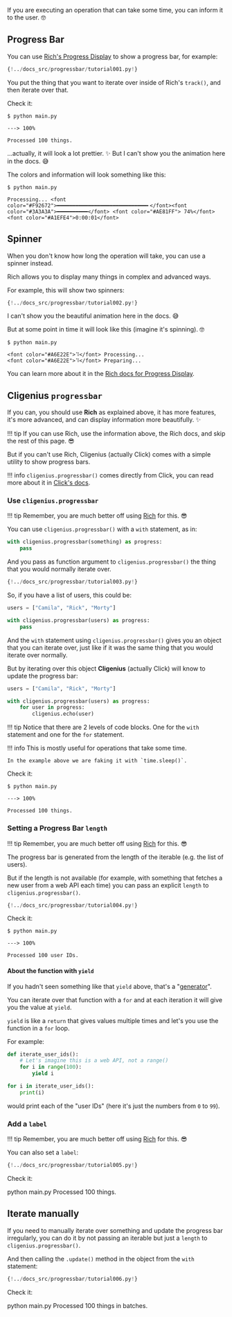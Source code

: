 If you are executing an operation that can take some time, you can inform it to the user. 🤓

## Progress Bar

You can use <a href="https://rich.readthedocs.io/en/stable/progress.html" class="external-link" target="_blank">Rich's Progress Display</a> to show a progress bar, for example:

```Python hl_lines="4  9"
{!../docs_src/progressbar/tutorial001.py!}
```

You put the thing that you want to iterate over inside of Rich's `track()`, and then iterate over that.

Check it:

<div class="termy">

```console
$ python main.py

---> 100%

Processed 100 things.
```

</div>

...actually, it will look a lot prettier. ✨ But I can't show you the animation here in the docs. 😅

The colors and information will look something like this:

<div class="termy">

```console
$ python main.py

Processing... <font color="#F92672">━━━━━━━━━━━━━━━━━━━━━━━━━━━━━╸</font><font color="#3A3A3A">━━━━━━━━━━</font> <font color="#AE81FF"> 74%</font> <font color="#A1EFE4">0:00:01</font>
```

</div>

## Spinner

When you don't know how long the operation will take, you can use a spinner instead.

Rich allows you to display many things in complex and advanced ways.

For example, this will show two spinners:

```Python hl_lines="4  8-15"
{!../docs_src/progressbar/tutorial002.py!}
```

I can't show you the beautiful animation here in the docs. 😅

But at some point in time it will look like this (imagine it's spinning). 🤓

<div class="termy">

```console
$ python main.py

<font color="#A6E22E">⠹</font> Processing...
<font color="#A6E22E">⠹</font> Preparing...
```

</div>

You can learn more about it in the <a href="https://rich.readthedocs.io/en/stable/progress.html" class="external-link" target="_blank">Rich docs for Progress Display</a>.

## Cligenius `progressbar`

If you can, you should use **Rich** as explained above, it has more features, it's more advanced, and can display information more beautifully. ✨

!!! tip
    If you can use Rich, use the information above, the Rich docs, and skip the rest of this page. 😎

But if you can't use Rich, Cligenius (actually Click) comes with a simple utility to show progress bars.

!!! info
    `cligenius.progressbar()` comes directly from Click, you can read more about it in <a href="https://click.palletsprojects.com/en/8.1.x/utils/#showing-progress-bars" class="external-link" target="_blank">Click's docs</a>.


### Use `cligenius.progressbar`

!!! tip
    Remember, you are much better off using <a href="https://rich.readthedocs.io/" class="external-link" target="_blank">Rich</a> for this. 😎

You can use `cligenius.progressbar()` with a `with` statement, as in:

```Python
with cligenius.progressbar(something) as progress:
    pass
```

And you pass as function argument to `cligenius.progressbar()` the thing that you would normally iterate over.

```Python hl_lines="8"
{!../docs_src/progressbar/tutorial003.py!}
```

So, if you have a list of users, this could be:

```Python
users = ["Camila", "Rick", "Morty"]

with cligenius.progressbar(users) as progress:
    pass
```

And the `with` statement using `cligenius.progressbar()` gives you an object that you can iterate over, just like if it was the same thing that you would iterate over normally.

But by iterating over this object **Cligenius** (actually Click) will know to update the progress bar:

```Python
users = ["Camila", "Rick", "Morty"]

with cligenius.progressbar(users) as progress:
    for user in progress:
        cligenius.echo(user)
```

!!! tip
    Notice that there are 2 levels of code blocks. One for the `with` statement and one for the `for` statement.

!!! info
    This is mostly useful for operations that take some time.

    In the example above we are faking it with `time.sleep()`.

Check it:

<div class="termy">

```console
$ python main.py

---> 100%

Processed 100 things.
```

</div>

### Setting a Progress Bar `length`

!!! tip
    Remember, you are much better off using <a href="https://rich.readthedocs.io/" class="external-link" target="_blank">Rich</a> for this. 😎

The progress bar is generated from the length of the iterable (e.g. the list of users).

But if the length is not available (for example, with something that fetches a new user from a web API each time) you can pass an explicit `length` to `cligenius.progressbar()`.

```Python hl_lines="14"
{!../docs_src/progressbar/tutorial004.py!}
```

Check it:

<div class="termy">

```console
$ python main.py

---> 100%

Processed 100 user IDs.
```

</div>

#### About the function with `yield`

If you hadn't seen something like that `yield` above, that's a "<a href="https://docs.python.org/3/glossary.html#term-generator" class="external-link" target="_blank">generator</a>".

You can iterate over that function with a `for` and at each iteration it will give you the value at `yield`.

`yield` is like a `return` that gives values multiple times and let's you use the function in a `for` loop.

For example:

```Python
def iterate_user_ids():
    # Let's imagine this is a web API, not a range()
    for i in range(100):
        yield i

for i in iterate_user_ids():
    print(i)
```

would print each of the "user IDs" (here it's just the numbers from `0` to `99`).

### Add a `label`

!!! tip
    Remember, you are much better off using <a href="https://rich.readthedocs.io/" class="external-link" target="_blank">Rich</a> for this. 😎

You can also set a `label`:

```Python hl_lines="8"
{!../docs_src/progressbar/tutorial005.py!}
```

Check it:

<div class="use-termynal">
<span data-ty="input">python main.py</span>
<span data-ty="progress" data-ty-prompt="Processing"></span>
<span data-ty>Processed 100 things.</span>
</div>

## Iterate manually

If you need to manually iterate over something and update the progress bar irregularly, you can do it by not passing an iterable but just a `length` to `cligenius.progressbar()`.

And then calling the `.update()` method in the object from the `with` statement:

```Python hl_lines="8  12"
{!../docs_src/progressbar/tutorial006.py!}
```

Check it:

<div class="use-termynal">
<span data-ty="input">python main.py</span>
<span data-ty="progress" data-ty-prompt="Batches"></span>
<span data-ty>Processed 100 things in batches.</span>
</div>
